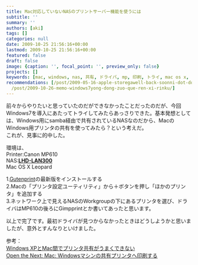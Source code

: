 ```yaml
---
title: Mac対応していないNASのプリントサーバー機能を使うには
subtitle: ''
summary: ''
authors: [aki]
tags: []
categories: null
date: 2009-10-25 21:56:16+00:00
lastmod: 2009-10-25 21:56:16+00:00
featured: false
draft: false
image: {caption: '', focal_point: '', preview_only: false}
projects: []
keywords: [mac, windows, nas, 共有, ドライバ, mp, 印刷, トライ, mac os x, canon]
recommendations: [/post/2009-05-16-apple-storegawell-back-soonni-dot-dot-dot/, /post/2009-05-31-linkstationnowebakusesutosimplify-music-2-at-iphone/,
  /post/2009-10-26-memo-windows7yong-dong-zuo-que-ren-xi-rinku/]
---
```

前々からやりたいと思っていたのだができなかったことだったのだが、今回Windows7を導入にあたってトライしてみたらあっさりできた。基本発想としては、Windows用にsamba経由で共有されているNASなのだから、MacのWindows用プリンタの共有を使ってみたら？という考えだ。  
これが、見事に的中した。

環境は、  
Printer:Canon MP610  
NAS:[**LHD-LAN300**](http://www.logitec.co.jp/products/nas/lhdlan.html)  
Mac OS X  Leopard

1.[Gutenprint](http://gimp-print.sourceforge.net/MacOSX.php)の最新版をインストールする  
2.Macの「プリンタ設定ユーティリティ」から＋ボタンを押し「ほかのプリンタ」を追加する  
3.ネットワーク上で見えるNASのWorkgroupの下にあるプリンタを選び、ドライバはMP610の後ろにGimpprintとか書いてあったと思います。

以上で完了です。最初ドライバが見つからなかったときはどうしようかと思いましたが、意外とすんなりといけました。

参考：  
[Windows XPとMac間でプリンタ共有がうまくできない](http://ziddy.japan.zdnet.com/qa4596446.html)  
[Open the Next: Mac: Windowsマシンの共有プリンタへ印刷する](http://blog.manabii.info/2006/02/mac-windows.html)


